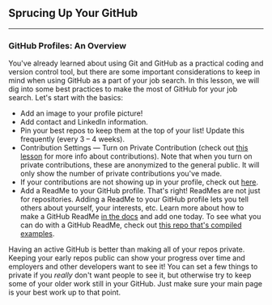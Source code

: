 ## Sprucing Up Your GitHub
---

### GitHub Profiles: An Overview

You've already learned about using Git and GitHub as a practical coding and version control tool, but there are some important considerations to keep in mind when using GitHub as a part of your job search. In this lesson, we will dig into some best practices to make the most of GitHub for your job search.  Let's start with the basics: 

* Add an image to your profile picture!
* Add contact and LinkedIn information.
* Pin your best repos to keep them at the top of your list! Update this frequently (every 3 – 4 weeks).
* Contribution Settings — Turn on Private Contribution (check out [this lesson](https://full-time.learnhowtoprogram.com/introduction-to-programming/git-html-and-css/commit-trailers-and-github-contributions) for more info about contributions). Note that when you turn on private contributions, these are anonymized to the general public. It will only show the number of private contributions you've made. 
* If your contributions are not showing up in your profile, check out [here](https://docs.github.com/en/github/setting-up-and-managing-your-github-profile/why-are-my-contributions-not-showing-up-on-my-profile).
* Add a ReadMe to your GitHub profile. That's right! ReadMes are not just for repositories. Adding a ReadMe to your GitHub profile lets you tell others about yourself, your interests, etc. Learn more about how to make a GitHub ReadMe [in the docs](https://docs.github.com/en/account-and-profile/setting-up-and-managing-your-github-profile/customizing-your-profile/managing-your-profile-readme) and add one today. To see what you can do with a GitHub ReadMe, check out [this repo that's compiled examples](https://github.com/abhisheknaiidu/awesome-github-profile-readme).


Having an active GitHub is better than making all of your repos private. Keeping your early repos public can show your progress over time and employers and other developers want to see it! You can set a few things to private if you _really_ don't want people to see it, but otherwise try to keep some of your older work still in your GitHub. Just make sure your main page is your best work up to that point.